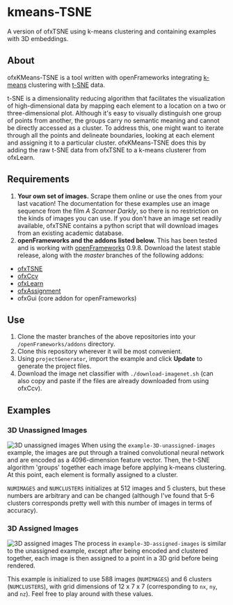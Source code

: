 # kmeans-TSNE
A version of ofxTSNE using k-means clustering and containing examples with 3D embeddings.

## About
ofxKMeans-TSNE is a tool written with openFrameworks integrating [k-means](https://projecteuclid.org/download/pdf_1/euclid.bsmsp/1200512992 "Some Methods for classification and Analysis of Multivariate Observations") clustering with [t-SNE](https://lvdmaaten.github.io/publications/papers/JMLR_2008.pdf "Visualizing Data using t-SNE") data.

t-SNE is a dimensionality reducing algorithm that facilitates the visualization of high-dimensional data by mapping each element to a location on a two or three-dimensional plot. Although it's easy to visually distinguish one group of points from another, the groups carry no semantic meaning and cannot be directly accessed as a cluster. To address this, one might want to iterate through all the points and delineate boundaries, looking at each element and assigning it to a particular cluster. ofxKMeans-TSNE does this by adding the raw t-SNE data from ofxTSNE to a k-means clusterer from ofxLearn.

## Requirements
1) **Your own set of images.** Scrape them online or use the ones from your last vacation! The documentation for these examples use an image sequence from the film *A Scanner Darkly*, so there is no restriction on the kinds of images you can use. If you don't have an image set readily available, ofxTSNE contains a python script that will download images from an existing academic database.
2) **openFrameworks and the addons listed below.** This has been tested and is working with [openFrameworks](https://openframeworks.cc/download "openFrameworks") 0.9.8. Download the latest stable release, along with the *master* branches of the following addons:
* [ofxTSNE](https://github.com/genekogan/ofxTSNE "ofxTSNE")
* [ofxCcv](https://github.com/kylemcdonald/ofxCcv "ofxCcv")
* [ofxLearn](https://github.com/genekogan/ofxLearn "ofxLearn")
* [ofxAssignment](https://github.com/kylemcdonald/ofxAssignment "ofxAssignment")
* ofxGui (core addon for openFrameworks)

## Use
1) Clone the master branches of the above repositories into your `/openFrameworks/addons` directory.
2) Clone this repository wherever it will be most convenient.
3) Using `projectGenerator`, import the example and click **Update** to generate the project files.
4) Download the image net classifier with `./download-imagenet.sh` (can also copy and paste if the files are already downloaded from using ofxCcv).

## Examples
### 3D Unassigned Images
![3D unassigned images](https://github.com/tespin/ofxKMeans-TSNE/blob/master/documentation-images/3d-unassigned-images/3d-unassigned-images-01.png)
When using the `example-3D-unassigned-images` example, the images are put through a trained convolutional neural network and are encoded as a 4096-dimension feature vector. Then, the t-SNE algorithm 'groups' together each image before applying k-means clustering. At this point, each element is formally assigned to a cluster.

`NUMIMAGES` and `NUMCLUSTERS` initializes at 512 images and 5 clusters, but these numbers are arbitrary and can be changed (although I've found that 5-6 clusters corresponds pretty well with this number of images in terms of accuracy).

### 3D Assigned Images
![3D assigned images](https://github.com/tespin/ofxKMeans-TSNE/blob/master/documentation-images/3d-assigned-images/3d-assigned-images-01.png)
The process in `example-3D-assigned-images` is similar to the unassigned example, except after being encoded and clustered together, each image is then assigned to a point in a 3D grid before being rendered.

This example is initialized to use 588 images (`NUMIMAGES`) and 6 clusters (`NUMCLUSTERS`), with grid dimensions of 12 x 7 x 7 (corresponding to `nx`, `ny`, and `nz`). Feel free to play around with these values. 
